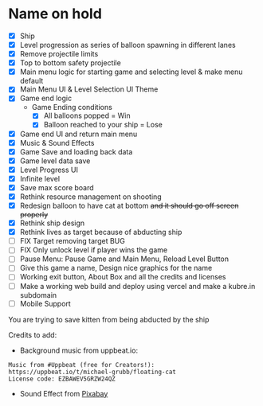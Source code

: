 # Name on hold

-   [x] Ship
-   [x] Level progression as series of balloon spawning in different lanes
-   [x] Remove projectile limits
-   [x] Top to bottom safety projectile
-   [x] Main menu logic for starting game and selecting level & make menu default
-   [x] Main Menu UI & Level Selection UI Theme
-   [x] Game end logic
    -   Game Ending conditions
        -   [x] All balloons popped = Win
        -   [x] Balloon reached to your ship = Lose
-   [x] Game end UI and return main menu
-   [x] Music & Sound Effects
-   [x] Game Save and loading back data
-   [x] Game level data save
-   [x] Level Progress UI
-   [x] Infinite level
-	[x] Save max score board
-   [x] Rethink resource management on shooting
-   [x] Redesign balloon to have cat at bottom ~~and it should go off screen properly~~
-	[x] Rethink ship design
-   [x] Rethink lives as target because of abducting ship
-   [ ] FIX Target removing target BUG
-	[ ] FIX Only unlock level if player wins the game
-   [ ] Pause Menu: Pause Game and Main Menu, Reload Level Button
-   [ ] Give this game a name, Design nice graphics for the name
-   [ ] Working exit button, About Box and all the credits and licenses
-   [ ] Make a working web build and deploy using vercel and make a kubre.in subdomain
-   [ ] Mobile Support

You are trying to save kitten from being abducted by the ship

Credits to add:

-   Background music from uppbeat.io:

```
Music from #Uppbeat (free for Creators!):
https://uppbeat.io/t/michael-grubb/floating-cat
License code: EZBAWEV5GRZW24QZ
```

-   Sound Effect from <a href="https://pixabay.com/sound-effects/?utm_source=link-attribution&utm_medium=referral&utm_campaign=music&utm_content=84862">Pixabay</a>
